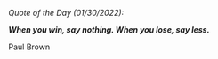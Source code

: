 *Quote of the Day (01/30/2022):*

_**When you win, say nothing. When you lose, say less.**_

Paul Brown